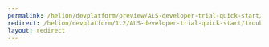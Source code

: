 ```yaml
---
permalink: /helion/devplatform/preview/ALS-developer-trial-quick-start/troubleshooting/
redirect: /helion/devplatform/1.2/ALS-developer-trial-quick-start/troubleshooting/
layout: redirect
---
```

<!--PUBLISHED-->


<!--
Instructions:
permalink = The deprecated URL that you want to redirect to a new URL.
redirect  = The new URL.
Give your file the same name as the file that you are redirecting to.

Change UNDER REVISION as appropriate for your situation.

Remove the "publish:false" line from the header; it's only here to prevent this example from being built.
-->

